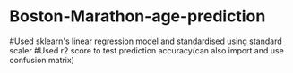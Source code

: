 # Boston-Marathon-age-prediction

#Used sklearn's linear regression model and standardised using standard scaler
#Used r2 score to test prediction accuracy(can also import and use confusion matrix)
